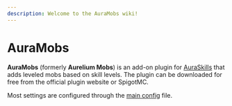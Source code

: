 ```yaml
---
description: Welcome to the AuraMobs wiki!
---
```


# AuraMobs

**AuraMobs** (formerly **Aurelium Mobs**) is an add-on plugin for [AuraSkills](https://app.gitbook.com/o/-Mf1Cqap-T455k8cLLbf/s/bg3Pz6yyAsvWyzstdFCd/) that adds leveled mobs based on skill levels. The plugin can be downloaded for free from the official plugin website or SpigotMC.

Most settings are configured through the [main config](main-config.md) file.
